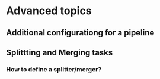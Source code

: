 # Advanced topics

## Additional configurationg for a pipeline

## Splittting and Merging tasks

### How to define a splitter/merger?
